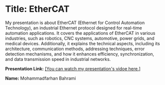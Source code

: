 # Title: EtherCAT

My presentation is about EtherCAT (Ethernet for Control Automation Technology), an industrial Ethernet protocol designed for real-time automation applications. It covers the applications of EtherCAT in various industries, such as robotics, CNC systems, automotive, power grids, and medical devices. Additionally, it explains the technical aspects, including its architecture, communication methods, addressing techniques, error detection mechanisms, and how it enhances efficiency, synchronization, and data transmission speed in industrial networks.

**Presentation Link:** [[You can watch my presentation's vidoe here.]](https://youtu.be/b2cNsIQHzBw?feature=shared)

**Name:** Mohammadfarhan Bahrami

